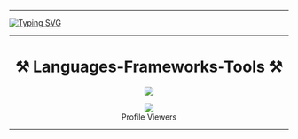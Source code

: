 <hr>
<a href="https://git.io/typing-svg"><img src="https://readme-typing-svg.demolab.com?font=Fira+Code&weight=600&size=18&duration=5000&pause=2000&color=00B0F7&multiline=true&random=false&width=435&lines=Hello!;I+am+Full+Stack+Developer" alt="Typing SVG" /></a>
<hr>
<h1 align="center">⚒️ Languages-Frameworks-Tools ⚒️</h1>
<p align="center">
  <a href="https://skillicons.dev">
    <img src="https://skillicons.dev/icons?i=angular,react,git,nodejs,jquery,heroku,html,css,ts,github,postman,py,mysql,express,vscode,bootstrap" />
  </a>
</p>
<div align="center"><img src="https://profile-counter.glitch.me/Raveesha-Shaminda/count.svg" /><br>Profile Viewers</div>
<hr>
